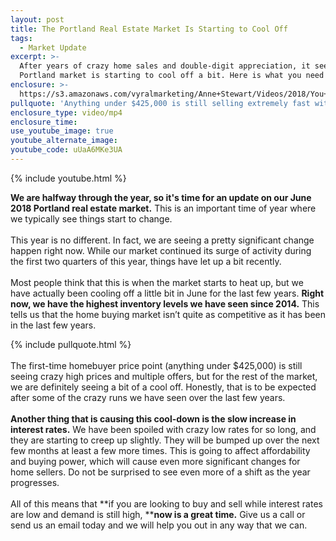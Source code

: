 ```yaml
---
layout: post
title: The Portland Real Estate Market Is Starting to Cool Off
tags:
  - Market Update
excerpt: >-
  After years of crazy home sales and double-digit appreciation, it seems the
  Portland market is starting to cool off a bit. Here is what you need to know.
enclosure: >-
  https://s3.amazonaws.com/vyralmarketing/Anne+Stewart/Videos/2018/You+Don%2527t+Want+To+Miss+This+Market+Update+-+Portland+Real+Estate+Agent.mp4
pullquote: 'Anything under $425,000 is still selling extremely fast with multiple offers.'
enclosure_type: video/mp4
enclosure_time:
use_youtube_image: true
youtube_alternate_image:
youtube_code: uUaA6MKe3UA
---
```


{% include youtube.html %}

**We are halfway through the year, so it's time for an update on our June 2018 Portland real estate market.** This is an important time of year where we typically see things start to change.<br><br>This year is no different. In fact, we are seeing a pretty significant change happen right now. While our market continued its surge of activity during the first two quarters of this year, things have let up a bit recently.<br><br>Most people think that this is when the market starts to heat up, but we have actually been cooling off a little bit in June for the last few years. **Right now, we have the highest inventory levels we have seen since 2014.** This tells us that the home buying market isn’t quite as competitive as it has been in the last few years.

{% include pullquote.html %}<br><br>The first-time homebuyer price point (anything under $425,000) is still seeing crazy high prices and multiple offers, but for the rest of the market, we are definitely seeing a bit of a cool off. Honestly, that is to be expected after some of the crazy runs we have seen over the last few years.<br><br>**Another thing that is causing this cool-down is the slow increase in interest rates.** We have been spoiled with crazy low rates for so long, and they are starting to creep up slightly. They will be bumped up over the next few months at least a few more times. This is going to affect affordability and buying power, which will cause even more significant changes for home sellers. Do not be surprised to see even more of a shift as the year progresses.<br><br>All of this means that **if you are looking to buy and sell while interest rates are low and demand is still high,&nbsp;****now is a great time.** Give us a call or send us an email today and we will help you out in any way that we can.